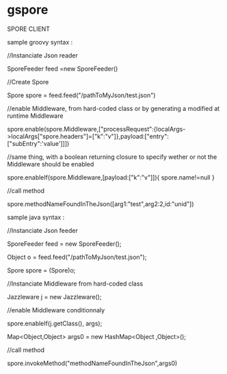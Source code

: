 gspore
======
SPORE CLIENT 

sample groovy syntax :

//Instanciate Json reader

SporeFeeder feed =new SporeFeeder()

//Create Spore

Spore spore = feed.feed("/pathToMyJson/test.json")

//enable Middleware, from hard-coded class or by generating a modified at runtime Middleware

spore.enable(spore.Middleware,["processRequest":{localArgs->localArgs["spore.headers"]=["k":"v"]},payload:["entry":["subEntry":'value']]])

//same thing, with a boolean returning closure to specify wether or not
the Middleware should be enabled 

spore.enableIf(spore.Middleware,[payload:["k":"v"]]){
			 spore.name!=null
			 }

//call method

spore.methodNameFoundInTheJson([arg1:"test",arg2:2,id:"unid"])

sample java syntax : 

//Instanciate Json feeder

SporeFeeder feed = new SporeFeeder();
		
Object o = feed.feed("/pathToMyJson/test.json");
		
Spore spore = (Spore)o;

//Instanciate Middleware from hard-coded class

Jazzleware j = new Jazzleware();

//enable Middleware conditionnaly

spore.enableIf(j.getClass(), args);

Map<Object,Object> args0 = new HashMap<Object ,Object>();

//call method

spore.invokeMethod("methodNameFoundInTheJson",args0)
